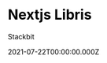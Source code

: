 ---
title: Nextjs Libris
github: https://github.com/stackbit-themes/libris-nextjs
demo: https://themes.stackbit.com/demos/libris/?themeBarHidden=true
author: Stackbit
ssg:
  - Next
cms:
  - No CMS
css:
  - SCSS
archetype:
  - Documentation
date: 2021-07-22T00:00:00.000Z
description: Libris is a documentation theme
stale: false
---